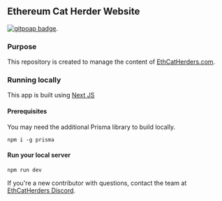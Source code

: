 ## Ethereum Cat Herder Website

[![gitpoap badge](https://public-api.gitpoap.io/v1/repo/ethereum-cat-herders/ech-website-v2/badge)](https://www.gitpoap.io/gh/ethereum-cat-herders/ech-website-v2).

### Purpose

This repository is created to manage the content of [EthCatHerders.com](https://www.ethereumcatherders.com/).

### Running locally
This app is built using [Next JS](https://nextjs.org/)

#### Prerequisites
You may need the additional Prisma library to build locally.

```
npm i -g prisma
```

#### Run your local server
```
npm run dev
```

If you're a new contributor with questions, contact the team at [EthCatHerders Discord](https://discord.gg/gHy6pS5mGy).
